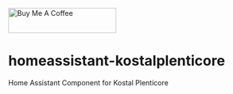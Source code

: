 <a href="https://www.buymeacoffee.com/ittv" target="_blank"><img src="https://cdn.buymeacoffee.com/buttons/default-orange.png" alt="Buy Me A Coffee" style="height: 51px !important;width: 217px !important;" ></a>

# homeassistant-kostalplenticore
Home Assistant Component for Kostal Plenticore 
